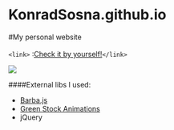 # KonradSosna.github.io

#My personal website<br><br>
`<link>` :[Check it by yourself!](https://konradsosna.github.io/ "My personal website")`</link>` 

![](https://media.giphy.com/media/Plx6JLzCUp4JFoQoqC/giphy.gif)


####External libs I used:

- [Barba.js](https://barba.js.org/)
- [Green Stock Animations](https://greensock.com/gsap/)
- jQuery

